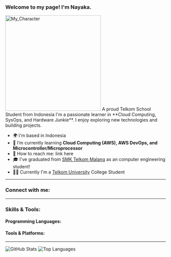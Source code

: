###  Welcome to my page! I'm Nayaka.
<img src="https://cdn.discordapp.com/attachments/1023987822090276926/1355819022503120916/pixil-gif-drawing_1.gif?ex=67ea505c&is=67e8fedc&hm=d2f21d941" alt="My_Character" style="width:300px;height:300px;">
A proud Telkom School Student from Indonesia
I'm a passionate learner in **Cloud Computing, SysOps, and Hardware Junkie**. I enjoy exploring new technologies and building projects.

- 🌍 I'm based in Indonesia
- 📖 I’m currently learning **Cloud Computing (AWS), AWS DevOps, and Microcontroller/Microprocessor**
- 📩 How to reach me: link here
- 🎓 I've graduated from [SMK Telkom Malang](https://smktelkom-mlg.sch.id/) as an computer engineering student!
- 👨‍🎓 Currently I'm a [Telkom University](https://telkomuniversity.ac.id/) College Student

---

### Connect with me:
---

### Skills & Tools:

#### Programming Languages:

#### Tools & Platforms:

---

![GitHub Stats](https://github-readme-stats.vercel.app/api?username=Kikicl124&show_icons=true&theme=tokyonight)
![Top Languages](https://github-readme-stats.vercel.app/api/top-langs/?username=Kikicl124&layout=compact&theme=tokyonight)
